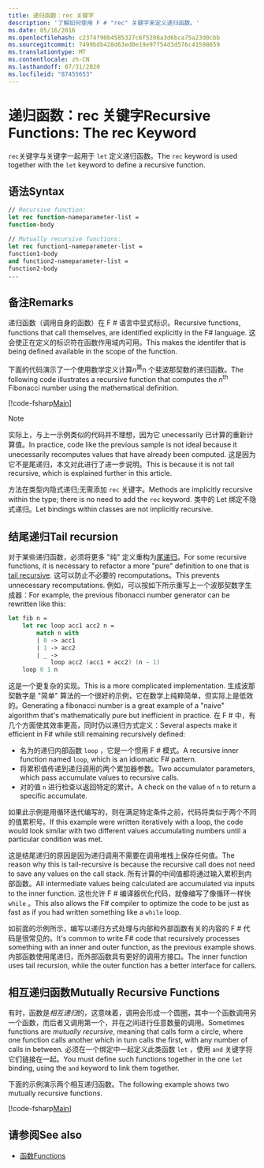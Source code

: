 ```yaml
---
title: 递归函数：rec 关键字
description: '了解如何使用 F # "rec" 关键字来定义递归函数。'
ms.date: 05/16/2016
ms.openlocfilehash: c2374f90b4585327c6f5208a3d6bca75a23d0cbb
ms.sourcegitcommit: 7499bdb428d63ed0e19e97f54d3d576c41598659
ms.translationtype: MT
ms.contentlocale: zh-CN
ms.lasthandoff: 07/31/2020
ms.locfileid: "87455653"
---
```

# <a name="recursive-functions-the-rec-keyword"></a><span data-ttu-id="68bd8-103">递归函数：rec 关键字</span><span class="sxs-lookup"><span data-stu-id="68bd8-103">Recursive Functions: The rec Keyword</span></span>

<span data-ttu-id="68bd8-104">`rec`关键字与关键字一起用于 `let` 定义递归函数。</span><span class="sxs-lookup"><span data-stu-id="68bd8-104">The `rec` keyword is used together with the `let` keyword to define a recursive function.</span></span>

## <a name="syntax"></a><span data-ttu-id="68bd8-105">语法</span><span class="sxs-lookup"><span data-stu-id="68bd8-105">Syntax</span></span>

```fsharp
// Recursive function:
let rec function-nameparameter-list =
function-body

// Mutually recursive functions:
let rec function1-nameparameter-list =
function1-body
and function2-nameparameter-list =
function2-body
...
```

## <a name="remarks"></a><span data-ttu-id="68bd8-106">备注</span><span class="sxs-lookup"><span data-stu-id="68bd8-106">Remarks</span></span>

<span data-ttu-id="68bd8-107">递归函数（调用自身的函数）在 F # 语言中显式标识。</span><span class="sxs-lookup"><span data-stu-id="68bd8-107">Recursive functions, functions that call themselves, are identified explicitly in the F# language.</span></span> <span data-ttu-id="68bd8-108">这会使正在定义的标识符在函数作用域内可用。</span><span class="sxs-lookup"><span data-stu-id="68bd8-108">This makes the identifer that is being defined available in the scope of the function.</span></span>

<span data-ttu-id="68bd8-109">下面的代码演示了一个使用数学定义计算*n*<sup>第</sup>n 个斐波那契数的递归函数。</span><span class="sxs-lookup"><span data-stu-id="68bd8-109">The following code illustrates a recursive function that computes the *n*<sup>th</sup> Fibonacci number using the mathematical definition.</span></span>

[!code-fsharp[Main](~/samples/snippets/fsharp/lang-ref-1/snippet4001.fs)]

> [!NOTE]
> <span data-ttu-id="68bd8-110">实际上，与上一示例类似的代码并不理想，因为它 unecessarily 已计算的重新计算值。</span><span class="sxs-lookup"><span data-stu-id="68bd8-110">In practice, code like the previous sample is not ideal because it unecessarily recomputes values that have already been computed.</span></span> <span data-ttu-id="68bd8-111">这是因为它不是尾递归，本文对此进行了进一步说明。</span><span class="sxs-lookup"><span data-stu-id="68bd8-111">This is because it is not tail recursive, which is explained further in this article.</span></span>

<span data-ttu-id="68bd8-112">方法在类型内隐式递归;无需添加 `rec` 关键字。</span><span class="sxs-lookup"><span data-stu-id="68bd8-112">Methods are implicitly recursive within the type; there is no need to add the `rec` keyword.</span></span> <span data-ttu-id="68bd8-113">类中的 Let 绑定不隐式递归。</span><span class="sxs-lookup"><span data-stu-id="68bd8-113">Let bindings within classes are not implicitly recursive.</span></span>

## <a name="tail-recursion"></a><span data-ttu-id="68bd8-114">结尾递归</span><span class="sxs-lookup"><span data-stu-id="68bd8-114">Tail recursion</span></span>

<span data-ttu-id="68bd8-115">对于某些递归函数，必须将更多 "纯" 定义重构为[尾递归](https://cs.stackexchange.com/questions/6230/what-is-tail-recursion)。</span><span class="sxs-lookup"><span data-stu-id="68bd8-115">For some recursive functions, it is necessary to refactor a more "pure" definition to one that is [tail recursive](https://cs.stackexchange.com/questions/6230/what-is-tail-recursion).</span></span> <span data-ttu-id="68bd8-116">这可以防止不必要的 recomputations。</span><span class="sxs-lookup"><span data-stu-id="68bd8-116">This prevents unnecessary recomputations.</span></span> <span data-ttu-id="68bd8-117">例如，可以按如下所示重写上一个波那契数字生成器：</span><span class="sxs-lookup"><span data-stu-id="68bd8-117">For example, the previous fibonacci number generator can be rewritten like this:</span></span>

```fsharp
let fib n =
    let rec loop acc1 acc2 n =
        match n with
        | 0 -> acc1
        | 1 -> acc2
        | _ ->
            loop acc2 (acc1 + acc2) (n - 1)
    loop 0 1 n
```

<span data-ttu-id="68bd8-118">这是一个更复杂的实现。</span><span class="sxs-lookup"><span data-stu-id="68bd8-118">This is a more complicated implementation.</span></span> <span data-ttu-id="68bd8-119">生成波那契数字是 "简单" 算法的一个很好的示例，它在数学上纯粹简单，但实际上是低效的。</span><span class="sxs-lookup"><span data-stu-id="68bd8-119">Generating a fibonacci number is a great example of a "naive" algorithm that's mathematically pure but inefficient in practice.</span></span> <span data-ttu-id="68bd8-120">在 F # 中，有几个方面使其效率更高，同时仍以递归方式定义：</span><span class="sxs-lookup"><span data-stu-id="68bd8-120">Several aspects make it efficient in F# while still remaining recursively defined:</span></span>

* <span data-ttu-id="68bd8-121">名为的递归内部函数 `loop` ，它是一个惯用 F # 模式。</span><span class="sxs-lookup"><span data-stu-id="68bd8-121">A recursive inner function named `loop`, which is an idiomatic F# pattern.</span></span>
* <span data-ttu-id="68bd8-122">将累积值传递到递归调用的两个累加器参数。</span><span class="sxs-lookup"><span data-stu-id="68bd8-122">Two accumulator parameters, which pass accumulate values to recursive calls.</span></span>
* <span data-ttu-id="68bd8-123">对的值 `n` 进行检查以返回特定的累计。</span><span class="sxs-lookup"><span data-stu-id="68bd8-123">A check on the value of `n` to return a specific accumulate.</span></span>

<span data-ttu-id="68bd8-124">如果此示例是用循环迭代编写的，则在满足特定条件之前，代码将类似于两个不同的值累积号。</span><span class="sxs-lookup"><span data-stu-id="68bd8-124">If this example were written iteratively with a loop, the code would look similar with two different values accumulating numbers until a particular condition was met.</span></span>

<span data-ttu-id="68bd8-125">这是结尾递归的原因是因为递归调用不需要在调用堆栈上保存任何值。</span><span class="sxs-lookup"><span data-stu-id="68bd8-125">The reason why this is tail-recursive is because the recursive call does not need to save any values on the call stack.</span></span> <span data-ttu-id="68bd8-126">所有计算的中间值都将通过输入累积到内部函数。</span><span class="sxs-lookup"><span data-stu-id="68bd8-126">All intermediate values being calculated are accumulated via inputs to the inner function.</span></span> <span data-ttu-id="68bd8-127">这也允许 F # 编译器优化代码，就像编写了像循环一样快 `while` 。</span><span class="sxs-lookup"><span data-stu-id="68bd8-127">This also allows the F# compiler to optimize the code to be just as fast as if you had written something like a `while` loop.</span></span>

<span data-ttu-id="68bd8-128">如前面的示例所示，编写以递归方式处理与内部和外部函数有关的内容的 F # 代码是很常见的。</span><span class="sxs-lookup"><span data-stu-id="68bd8-128">It's common to write F# code that recursively processes something with an inner and outer function, as the previous example shows.</span></span> <span data-ttu-id="68bd8-129">内部函数使用尾递归，而外部函数具有更好的调用方接口。</span><span class="sxs-lookup"><span data-stu-id="68bd8-129">The inner function uses tail recursion, while the outer function has a better interface for callers.</span></span>

## <a name="mutually-recursive-functions"></a><span data-ttu-id="68bd8-130">相互递归函数</span><span class="sxs-lookup"><span data-stu-id="68bd8-130">Mutually Recursive Functions</span></span>

<span data-ttu-id="68bd8-131">有时，函数是*相互递归*的，这意味着，调用会形成一个圆圈，其中一个函数调用另一个函数，而后者又调用第一个，并在之间进行任意数量的调用。</span><span class="sxs-lookup"><span data-stu-id="68bd8-131">Sometimes functions are *mutually recursive*, meaning that calls form a circle, where one function calls another which in turn calls the first, with any number of calls in between.</span></span> <span data-ttu-id="68bd8-132">必须在一个绑定中一起定义此类函数 `let` ，使用 `and` 关键字将它们链接在一起。</span><span class="sxs-lookup"><span data-stu-id="68bd8-132">You must define such functions together in the one `let` binding, using the `and` keyword to link them together.</span></span>

<span data-ttu-id="68bd8-133">下面的示例演示两个相互递归函数。</span><span class="sxs-lookup"><span data-stu-id="68bd8-133">The following example shows two mutually recursive functions.</span></span>

[!code-fsharp[Main](~/samples/snippets/fsharp/lang-ref-1/snippet4002.fs)]

## <a name="see-also"></a><span data-ttu-id="68bd8-134">请参阅</span><span class="sxs-lookup"><span data-stu-id="68bd8-134">See also</span></span>

- [<span data-ttu-id="68bd8-135">函数</span><span class="sxs-lookup"><span data-stu-id="68bd8-135">Functions</span></span>](index.md)
